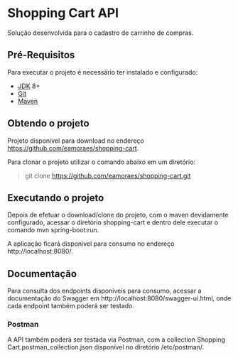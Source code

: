 # Shopping Cart API
Solução desenvolvida para o cadastro de carrinho de compras.

## Pré-Requisitos
Para executar o projeto é necessário ter instalado e configurado:
* [JDK][] 8+
* [Git][]
* [Maven][] 

## Obtendo o projeto
Projeto disponível para download no endereço https://github.com/eamoraes/shopping-cart. 

Para clonar o projeto utilizar o comando abaixo em um diretório:
>git clone https://github.com/eamoraes/shopping-cart.git

## Executando o projeto
Depois de efetuar o download/clone do projeto, com o maven devidamente configurado, acessar o diretório shopping-cart e dentro dele executar o comando mvn spring-boot:run.

A aplicação ficará disponível para consumo no endereço http://localhost:8080/.

## Documentação
Para consulta dos endpoints disponíveis para consumo, acessar a documentação do Swagger em http://localhost:8080/swagger-ui.html, onde cada endpoint também poderá ser testado.

### Postman
A API também poderá ser testada via Postman, com a collection Shopping Cart.postman_collection.json disponível no diretório /etc/postman/.

[Git]: https://git-scm.com/ "Git"
[JDK]: http://www.oracle.com/technetwork/java/javase/downloads/jdk8-downloads-2133151.html
[Maven]: http://maven.apache.org/ "Maven"
